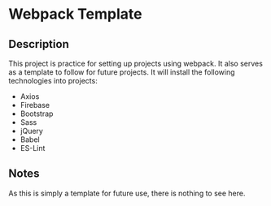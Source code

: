 # Webpack Template

## Description
This project is practice for setting up projects using webpack.  It also serves as a template to follow for future projects. It will install the following technologies into projects:

* Axios
* Firebase
* Bootstrap
* Sass
* jQuery
* Babel
* ES-Lint

## Notes
As this is simply a template for future use, there is nothing to see here.
